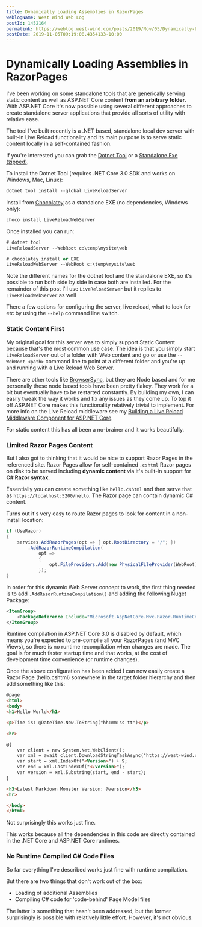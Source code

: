 ```yaml
---
title: Dynamically Loading Assemblies in RazorPages
weblogName: West Wind Web Log
postId: 1452164
permalink: https://weblog.west-wind.com/posts/2019/Nov/05/Dynamically-Loading-Assemblies-in-RazorPages
postDate: 2019-11-05T09:19:08.4354133-10:00
---
```

# Dynamically Loading Assemblies in RazorPages
I've been working on some standalone tools that are generically serving static content as well as ASP.NET Core content **from an arbitrary folder**. With ASP.NET Core it's now possible using several different approaches to create standalone server applications that provide all sorts of utility with relative ease.

The tool I've built recently is a .NET based,  standalone local dev server with built-in Live Reload functionality and its main purpose is to serve static content locally in a self-contained fashion.

If you're interested you can grab the [Dotnet Tool](https://www.nuget.org/packages/LiveReloadServer/) or a [Standalone Exe (zipped)](https://github.com/RickStrahl/Westwind.AspnetCore.LiveReload/blob/master/LiveReloadServer/LiveReloadWebServer.zip).

To install the Dotnet Tool (requires .NET Core 3.0 SDK and works on Windows, Mac, Linux):


```ps
dotnet tool install --global LiveReloadServer
```

Install from [Chocolatey](https://chocolatey.org/packages/LiveReloadWebServer) as a standalone EXE (no dependencies, Windows only):

```ps
choco install LiveReloadWebServer
```

Once installed you can run:

```ps
# dotnet tool
LiveReloadServer --WebRoot c:\temp\mysite\web 

# chocolatey install or EXE
LiveReloadWebServer --WebRoot c:\temp\mysite\web 
```

Note the different names for the dotnet tool and the standalone EXE, so it's possible to run both side by side in case both are installed. For the remainder of this post I'll use `LiveReloadServer` but it replies to `LiveReloadWebServer` as well

There a few options for configuring the server, live reload, what to look for etc by using the `--help` command line switch.

### Static Content First
My original goal for this server was to simply support Static Content because that's the most common use case. The idea is that you simply start `LiveReloadServer` out of a folder with Web content and go or use the `--WebRoot <path>` command line to point at a different folder and you're up and running with a Live Reload Web Server.

There are other tools like [BrowserSync](https://www.browsersync.io/), but they are Node based and for me personally these node based tools have been pretty flakey. They work for a bit but eventually have to be restarted constantly. By building my own, I can easily tweak the way it works and fix any issues as they come up. To top it off ASP.NET Core makes this functionality relatively trivial to implement. For more info on the Live Reload middleware see my [Building a Live Reload Middleware Component for ASP.NET Core](https://weblog.west-wind.com/posts/2019/Jun/03/Building-Live-Reload-Middleware-for-ASPNET-Core).

For static content this has all been a no-brainer and it works beautifully.

### Limited Razor Pages Content
But I also got to thinking that it would be nice to support Razor Pages in the referenced site. Razor Pages allow for self-contained `.cshtml` Razor pages on disk to be served including **dynamic content** via it's built-in support for **C# Razor syntax**.

Essentially you can create something like `hello.cshtml` and then serve that as `https://localhost:5200/hello`. The Razor page can contain dynamic C# content.

Turns out it's very easy to route Razor pages to look for content in a non-install location:

```csharp
if (UseRazor)
{
    services.AddRazorPages(opt => { opt.RootDirectory = "/"; })
        .AddRazorRuntimeCompilation(
            opt =>
            {
                opt.FileProviders.Add(new PhysicalFileProvider(WebRoot));
            });
}
```

In order for this dynamic Web Server concept to work, the first thing needed is to add `.AddRazorRuntimeCompilation()` and adding the following Nuget Package:

```xml
<ItemGroup>
    <PackageReference Include="Microsoft.AspNetCore.Mvc.Razor.RuntimeCompilation" Version="3.0.0" />
</ItemGroup>
```

Runtime compilation in ASP.NET Core 3.0 is disabled by default, which means you're expected to pre-compile all your RazorPages (and MVC Views), so there is no runtime recompilation when changes are made. The goal is for much faster startup time and that works, at the cost of development time convenience (or runtime changes).

Once the above configuration has been added I can now easily create a Razor Page (hello.cshtml) somewhere in the target folder hierarchy and then add something like this:

```html
@page
<html>
<body>
<h1>Hello World</h1>

<p>Time is: @DateTime.Now.ToString("hh:mm:ss tt")</p>

<hr>

@{
    var client = new System.Net.WebClient();
    var xml = await client.DownloadStringTaskAsync("https://west-wind.com/files/MarkdownMonster_version.xml");
    var start = xml.IndexOf("<Version>") + 9;        
    var end = xml.LastIndexOf("</Version>");
    var version = xml.Substring(start, end - start);
}

<h3>Latest Markdown Monster Version: @version</h3>
<hr>

</body>
</html>
```

Not surprisingly this works just fine.

This works because all the dependencies in this code are directly contained in the .NET Core and ASP.NET Core runtimes.

### No Runtime Compiled C# Code Files
So far everything I've described works just fine with runtime compilation. 

But there are two things that don't work out of the box:

* Loading of additional Assemblies
* Compiling C# code for 'code-behind' Page Model files

The latter is something that hasn't been addressed, but the former surprisingly is possible with relatively little effort. However, it's not obvious.